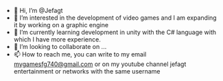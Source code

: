 - 👋 Hi, I’m @Jefagt
- 👀 I’m interested in the development of video games and I am expanding it by working on a graphic engine
- 🌱 I’m currently learning development in unity with the C# language with which I have more experience.
- 💞️ I’m looking to collaborate on ...
- 📫 How to reach me, you can write to my email mygamesfg740@gmail.com or on my youtube channel jefagt entertainment or networks with the same username

<!---
Jefagt/Jefagt is a ✨ special ✨ repository because its `README.md` (this file) appears on your GitHub profile.
You can click the Preview link to take a look at your changes.
--->
